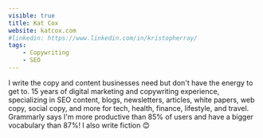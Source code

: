 ```yaml
---
visible: true
title: Kat Cox
website: katcox.com
#linkedin: https://www.linkedin.com/in/kristopherray/
tags: 
    - Copywriting
    - SEO
---
```


I write the copy and content businesses need but don't have the energy to get to. 15 years of digital marketing and copywriting experience, specializing in SEO content, blogs, newsletters, articles, white papers, web copy, social copy, and more for tech, health, finance, lifestyle, and travel. Grammarly says I'm more productive than 85% of users and have a bigger vocabulary than 87%! I also write fiction 😊